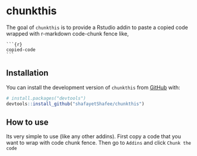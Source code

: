 
# chunkthis

<!-- badges: start -->
<!-- badges: end -->

The goal of `chunkthis` is to provide a Rstudio addin to paste a copied code wrapped with r-markdown code-chunk fence like,

~~~
```{r}
copied-code
```
~~~

## Installation

You can install the development version of `chunkthis` from [GitHub](https://github.com/) with:

``` r
# install.packages("devtools")
devtools::install_github("shafayetShafee/chunkthis")
```

## How to use

Its very simple to use (like any other addins). First copy a code that you want to wrap with code chunk fence. Then go to `Addins` and click `Chunk the code`

